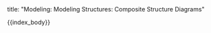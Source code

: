 <frontmatter>
title: "Modeling: Modeling Structures: Composite Structure Diagrams"
</frontmatter>

{{index_body}}
